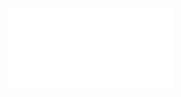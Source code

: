<object data="/pdf/my_papers/CB-SpMV.pdf" type="application/pdf" width="100%" height="900px">
    <embed src="/pdf/my_papers/CB-SpMV.pdf"/>
</object>